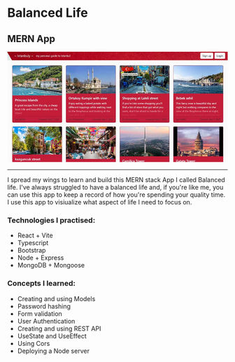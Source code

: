 # Balanced Life 
## MERN App
![balanced life app preview](/journal/src/assets/Istanbuly.jpg "App preview")
<hr>

I spread my wings to learn and build this MERN stack App I called Balanced life. I've always struggled to have a balanced life and, if you're like me, you can use this app to keep a record of how you're spending your quality time. I use this app to visiualize what aspect of life I need to focus on.

### Technologies I practised:
<ul>
  <li>React + Vite</li>
  <li>Typescript</li>
  <li>Bootstrap</li>
  <li>Node + Express</li>
  <li>MongoDB + Mongoose</li>
</ul>

### Concepts I learned: 
<ul>
  <li>Creating and using Models</li>
  <li>Password hashing</li>
  <li>Form validation</li>
  <li>User Authentication</li>
  <li>Creating and using REST API</li>
  <li>UseState and UseEffect</li>
  <li>Using Cors</li>
  <li>Deploying a Node server</li>
</ul>
